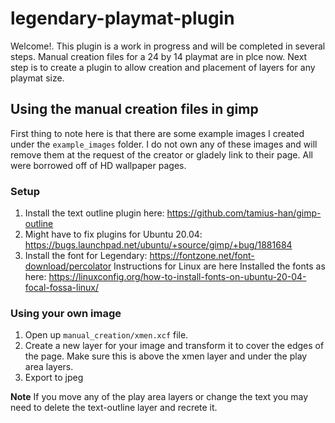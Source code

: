 # legendary-playmat-plugin
Welcome!. This plugin is a work in progress and will be completed in several steps. Manual creation files for a 24 by 14 playmat are in plce now. Next step is to create a plugin to allow creation and placement of layers for any playmat size.

## Using the manual creation files in gimp
First thing to note here is that there are some example images I created under the `example_images` folder. I do not own any of these images and will remove them at the request of the creator or gladely link to their page. All were borrowed off of HD wallpaper pages.

### Setup
1. Install the text outline plugin here: https://github.com/tamius-han/gimp-outline
2. Might have to fix plugins for Ubuntu 20.04: https://bugs.launchpad.net/ubuntu/+source/gimp/+bug/1881684
3. Install the font for Legendary: https://fontzone.net/font-download/percolator
    Instructions for Linux are here Installed the fonts as here: https://linuxconfig.org/how-to-install-fonts-on-ubuntu-20-04-focal-fossa-linux/

### Using your own image
1. Open up `manual_creation/xmen.xcf` file.
2. Create a new layer for your image and transform it to cover the edges of the page. Make sure this is above the xmen layer and under the play area layers.
3. Export to jpeg

**Note** If you move any of the play area layers or change the text you may need to delete the text-outline layer and recrete it.
